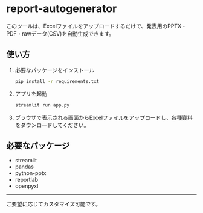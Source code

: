 # report-autogenerator

このツールは、Excelファイルをアップロードするだけで、発表用のPPTX・PDF・rawデータ(CSV)を自動生成できます。

## 使い方
1. 必要なパッケージをインストール
   ```bash
   pip install -r requirements.txt
   ```
2. アプリを起動
   ```bash
   streamlit run app.py
   ```
3. ブラウザで表示される画面からExcelファイルをアップロードし、各種資料をダウンロードしてください。

## 必要なパッケージ
- streamlit
- pandas
- python-pptx
- reportlab
- openpyxl

---

ご要望に応じてカスタマイズ可能です。
